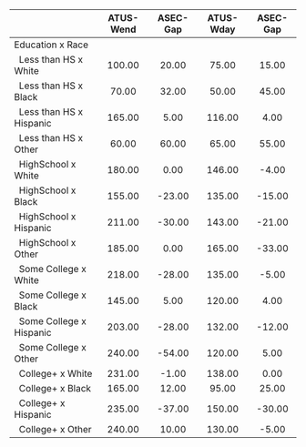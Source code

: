 
|                      |    ATUS-Wend |     ASEC-Gap |    ATUS-Wday |     ASEC-Gap |
| -------------------- | :----------: | :----------: | :----------: | :----------: |
| Education x Race     |              |              |              |              |
| &nbsp;&nbsp;Less than HS x White |       100.00 |        20.00 |        75.00 |        15.00 |
| &nbsp;&nbsp;Less than HS x Black |        70.00 |        32.00 |        50.00 |        45.00 |
| &nbsp;&nbsp;Less than HS x Hispanic |       165.00 |         5.00 |       116.00 |         4.00 |
| &nbsp;&nbsp;Less than HS x Other |        60.00 |        60.00 |        65.00 |        55.00 |
| &nbsp;&nbsp;HighSchool x White |       180.00 |         0.00 |       146.00 |        -4.00 |
| &nbsp;&nbsp;HighSchool x Black |       155.00 |       -23.00 |       135.00 |       -15.00 |
| &nbsp;&nbsp;HighSchool x Hispanic |       211.00 |       -30.00 |       143.00 |       -21.00 |
| &nbsp;&nbsp;HighSchool x Other |       185.00 |         0.00 |       165.00 |       -33.00 |
| &nbsp;&nbsp;Some College x White |       218.00 |       -28.00 |       135.00 |        -5.00 |
| &nbsp;&nbsp;Some College x Black |       145.00 |         5.00 |       120.00 |         4.00 |
| &nbsp;&nbsp;Some College x Hispanic |       203.00 |       -28.00 |       132.00 |       -12.00 |
| &nbsp;&nbsp;Some College x Other |       240.00 |       -54.00 |       120.00 |         5.00 |
| &nbsp;&nbsp;College+ x White |       231.00 |        -1.00 |       138.00 |         0.00 |
| &nbsp;&nbsp;College+ x Black |       165.00 |        12.00 |        95.00 |        25.00 |
| &nbsp;&nbsp;College+ x Hispanic |       235.00 |       -37.00 |       150.00 |       -30.00 |
| &nbsp;&nbsp;College+ x Other |       240.00 |        10.00 |       130.00 |        -5.00 |

